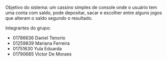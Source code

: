 Objetivo do sistema: um cassino simples de console onde o usuário tem uma conta com saldo, pode depositar, sacar e escolher entre alguns jogos que alteram o saldo segundo o resultado.

Integrantes do grupo:

- 01786636 Daniel Tenorio
- 01259839 Mariana Ferreira
- 01751630 Yula Eduarda
- 01790685 Victor De Moraes
